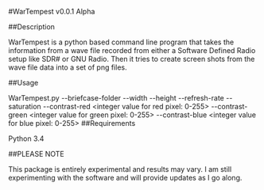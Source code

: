 #WarTempest v0.0.1 Alpha 

##Description

WarTempest is a python based command line program that takes the information from a wave file recorded from either
a Software Defined Radio setup like SDR# or GNU Radio. Then it tries to create screen shots from the wave file data
into a set of png files. 

##Usage

WarTempest.py --briefcase-folder <path to folder with wave files> --width <screenheight> --height <screenwidth>
 --refresh-rate <refresh rate in hertz> --saturation <decimal value of saturation per pixel>
 --contrast-red <integer value for red pixel: 0-255> --contrast-green <integer value for green pixel: 0-255>
 --contrast-blue <integer value for blue pixel: 0-255>
##Requirements
 
 Python 3.4
 
##PLEASE NOTE
 
 This package is entirely experimental and results may vary. I am still experimenting with the software and will
 provide updates as I go along.